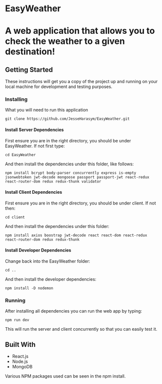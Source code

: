 # EasyWeather

# A web application that allows you to check the weather to a given destination!

## Getting Started

These instructions will get you a copy of the project up and running on your local machine for development and testing purposes.

### Installing

What you will need to run this application

```
git clone https://github.com/JesseHarasym/EasyWeather.git
```

#### Install Server Dependencies

First ensure you are in the right directory, you should be under EasyWeather. If not first type:

``
cd EasyWeather
``

And then install the dependencies under this folder, like follows:

``
npm install bcrypt body-parser concurrently express is-empty jsonwebtoken jwt-decode mongoose passport passport-jwt react-redux react-router-dom redux redux-thunk validator
``

#### Install Client Dependencies

First ensure you are in the right directory, you should be under client. If not then:

``
cd client
``

And then install the dependencies under this folder:

``
npm install axios boostrap jwt-decode react react-dom react-redux react-router-dom redux redux-thunk
``

#### Install Developer Dependencies

Change back into the EasyWeather folder:

``
cd ..
``

And then install the developer dependencies:

``
npm install -D nodemon
``

<!-- 
#### Add MongoDB Key and Passport Key

The key to connect to the mongoDB database can be added under Config as keys.js (ex. Config/keys.js), added like so:

```
module.exports = {
  mongoURI: "mongodb+srv://<user>:<password>@<dbname>.hhuag.mongodb.net",
  secretOrKey: "secret",
};
```

That will add the needed secret key for our passport.js file aswell. You can create your database to gain your mongoURI at: https://www.mongodb.com/try if you don't already have one available.


#### Add OpenWeatherApp API Key

The key to connect to the OpenWeatherMap API can be added by opening the client folder, followed by src, then create the API_Keys.js under the API folder (ex: client/src/API/API_Keys.js) added like so:

```
const API = "########################";

export default API;
```

This will be all you need to get the API up and running. You can sign up for this API key from the OpenWeatherMap by signing up at: https://openweathermap.org/api

You can chose the 5 day forecast option and sign up for the free option, one you recieve the key and add it as stated, you can get the application up and running. -->

### Running

After installing all dependencies you can run the web app by typing:

``
npm run dev
``

This will run the server and client concurrently so that you can easily test it.

## Built With

- React.js
- Node.js
- MongoDB

Various NPM packages used can be seen in the npm install.
